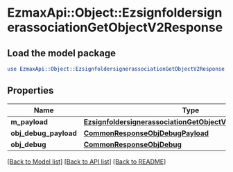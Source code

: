 # EzmaxApi::Object::EzsignfoldersignerassociationGetObjectV2Response

## Load the model package
```perl
use EzmaxApi::Object::EzsignfoldersignerassociationGetObjectV2Response;
```

## Properties
Name | Type | Description | Notes
------------ | ------------- | ------------- | -------------
**m_payload** | [**EzsignfoldersignerassociationGetObjectV2ResponseMPayload**](EzsignfoldersignerassociationGetObjectV2ResponseMPayload.md) |  | 
**obj_debug_payload** | [**CommonResponseObjDebugPayload**](CommonResponseObjDebugPayload.md) |  | [optional] 
**obj_debug** | [**CommonResponseObjDebug**](CommonResponseObjDebug.md) |  | [optional] 

[[Back to Model list]](../README.md#documentation-for-models) [[Back to API list]](../README.md#documentation-for-api-endpoints) [[Back to README]](../README.md)


